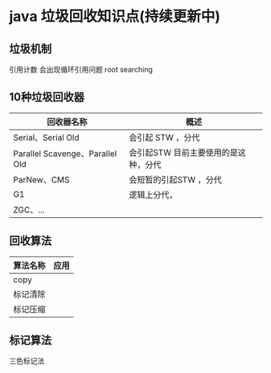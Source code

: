 
# java 垃圾回收知识点(持续更新中)
## 垃圾机制

引用计数         会出现循环引用问题
root searching 

## 10种垃圾回收器
| 回收器名称| 概述|
|----------|---------|
|Serial、Serial Old              | 会引起 STW ，分代                   |
|Parallel Scavenge、Parallel Old  |会引起STW 目前主要使用的是这种，分代  |
|ParNew、CMS                      |会短暂的引起STW ，分代                |
|G1                               |逻辑上分代，                        |
|ZGC、...                         ||
 

## 回收算法
|算法名称| 应用|
|--------|-----|
|copy | |
|标记清除||
|标记压缩||

## 标记算法

三色标记法
